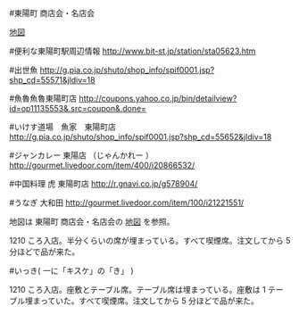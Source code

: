 #東陽町 商店会・名店会

[地図](http://www.toyo-meitenkai.jp/map.html)

#便利な東陽町駅周辺情報
http://www.bit-st.jp/station/sta05623.htm

#出世魚
http://g.pia.co.jp/shuto/shop_info/spif0001.jsp?shp_cd=55571&jldiv=18

#魚魯魚魯東陽町店
http://coupons.yahoo.co.jp/bin/detailview?id=op11135553&.src=coupon&.done=

#いけす道場　魚家　東陽町店
http://g.pia.co.jp/shuto/shop_info/spif0001.jsp?shp_cd=55652&jldiv=18

#ジャンカレー 東陽店 （じゃんかれー ）
http://gourmet.livedoor.com/item/400/i20866532/

#中国料理 虎 東陽町店
http://r.gnavi.co.jp/g578904/

#うなぎ 大和田
http://gourmet.livedoor.com/item/100/i21221551/

地図は 東陽町 商店会・名店会の [地図](http://www.toyo-meitenkai.jp/map.html) を参照。

1210 ころ入店。半分くらいの席が埋まっている。すべて喫煙席。注文してから 5 分ほどで品が来た。


#いっき( 一に「キスケ」の「き」 )

1210 ころ入店。座敷とテーブル席。テーブル席は埋まっている。座敷は 1 テーブル埋まっていた。すべて喫煙席。注文してから 5 分ほどで品が来た。
